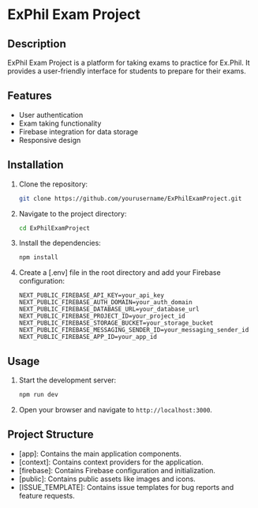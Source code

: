 # ExPhil Exam Project

## Description
ExPhil Exam Project is a platform for taking exams to practice for Ex.Phil. It provides a user-friendly interface for students to prepare for their exams.

## Features
- User authentication
- Exam taking functionality
- Firebase integration for data storage
- Responsive design

## Installation

1. Clone the repository:
    ```sh
    git clone https://github.com/yourusername/ExPhilExamProject.git
    ```

2. Navigate to the project directory:
    ```sh
    cd ExPhilExamProject
    ```

3. Install the dependencies:
    ```sh
    npm install
    ```

4. Create a [.env] file in the root directory and add your Firebase configuration:
    ```env
    NEXT_PUBLIC_FIREBASE_API_KEY=your_api_key
    NEXT_PUBLIC_FIREBASE_AUTH_DOMAIN=your_auth_domain
    NEXT_PUBLIC_FIREBASE_DATABASE_URL=your_database_url
    NEXT_PUBLIC_FIREBASE_PROJECT_ID=your_project_id
    NEXT_PUBLIC_FIREBASE_STORAGE_BUCKET=your_storage_bucket
    NEXT_PUBLIC_FIREBASE_MESSAGING_SENDER_ID=your_messaging_sender_id
    NEXT_PUBLIC_FIREBASE_APP_ID=your_app_id
    ```

## Usage

1. Start the development server:
    ```sh
    npm run dev
    ```

2. Open your browser and navigate to `http://localhost:3000`.

## Project Structure

- [app]: Contains the main application components.
- [context]: Contains context providers for the application.
- [firebase]: Contains Firebase configuration and initialization.
- [public]: Contains public assets like images and icons.
- [ISSUE_TEMPLATE]: Contains issue templates for bug reports and feature requests.

